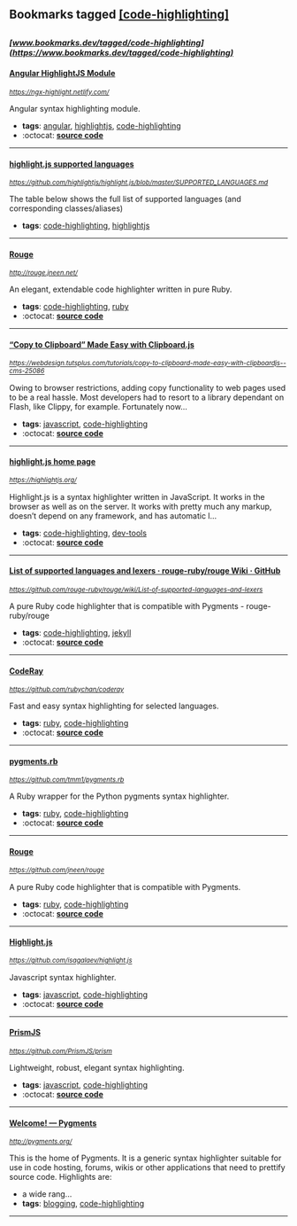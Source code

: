 ## Bookmarks tagged [[code-highlighting]](https://www.bookmarks.dev/search?q=[code-highlighting])

_<sup><sup>[www.bookmarks.dev/tagged/code-highlighting](https://www.bookmarks.dev/tagged/code-highlighting)</sup></sup>_
---
#### [Angular HighlightJS Module](https://ngx-highlight.netlify.com/)
_<sup>https://ngx-highlight.netlify.com/</sup>_

Angular syntax highlighting module.
* **tags**: [angular](../tagged/angular.md), [highlightjs](../tagged/highlightjs.md), [code-highlighting](../tagged/code-highlighting.md)
* :octocat: **[source code](https://github.com/MurhafSousli/ngx-highlightjs)**
---
#### [highlight.js supported languages](https://github.com/highlightjs/highlight.js/blob/master/SUPPORTED_LANGUAGES.md)
_<sup>https://github.com/highlightjs/highlight.js/blob/master/SUPPORTED_LANGUAGES.md</sup>_

The table below shows the full list of supported languages (and corresponding classes/aliases)
* **tags**: [code-highlighting](../tagged/code-highlighting.md), [highlightjs](../tagged/highlightjs.md)
---
#### [Rouge](http://rouge.jneen.net/)
_<sup>http://rouge.jneen.net/</sup>_

An elegant, extendable code highlighter written in pure Ruby.
* **tags**: [code-highlighting](../tagged/code-highlighting.md), [ruby](../tagged/ruby.md)
* :octocat: **[source code](https://github.com/rouge-ruby/rouge)**
---
#### [“Copy to Clipboard” Made Easy with Clipboard.js](https://webdesign.tutsplus.com/tutorials/copy-to-clipboard-made-easy-with-clipboardjs--cms-25086)
_<sup>https://webdesign.tutsplus.com/tutorials/copy-to-clipboard-made-easy-with-clipboardjs--cms-25086</sup>_

Owing to browser restrictions, adding copy functionality to web pages used to be a real hassle. Most developers had to resort to a library dependant on Flash, like Clippy, for example. Fortunately now...
* **tags**: [javascript](../tagged/javascript.md), [code-highlighting](../tagged/code-highlighting.md)
* :octocat: **[source code](https://github.com/tutsplus/clipboard)**
---
#### [highlight.js home page](https://highlightjs.org/)
_<sup>https://highlightjs.org/</sup>_

Highlight.js is a syntax highlighter written in JavaScript. It works in the browser as well as on the server. It works with pretty much any markup, doesn’t depend on any framework, and has automatic l...
* **tags**: [code-highlighting](../tagged/code-highlighting.md), [dev-tools](../tagged/dev-tools.md)
* :octocat: **[source code](https://github.com/highlightjs/highlight.js)**
---
#### [List of supported languages and lexers · rouge-ruby/rouge Wiki · GitHub](https://github.com/rouge-ruby/rouge/wiki/List-of-supported-languages-and-lexers)
_<sup>https://github.com/rouge-ruby/rouge/wiki/List-of-supported-languages-and-lexers</sup>_

A pure Ruby code highlighter that is compatible with Pygments - rouge-ruby/rouge
* **tags**: [code-highlighting](../tagged/code-highlighting.md), [jekyll](../tagged/jekyll.md)
* :octocat: **[source code](https://github.com/rouge-ruby/rouge/wiki/List-of-supported-languages-and-lexers)**
---
#### [CodeRay](https://github.com/rubychan/coderay)
_<sup>https://github.com/rubychan/coderay</sup>_

Fast and easy syntax highlighting for selected languages.
* **tags**: [ruby](../tagged/ruby.md), [code-highlighting](../tagged/code-highlighting.md)
* :octocat: **[source code](https://github.com/rubychan/coderay)**
---
#### [pygments.rb](https://github.com/tmm1/pygments.rb)
_<sup>https://github.com/tmm1/pygments.rb</sup>_

A Ruby wrapper for the Python pygments syntax highlighter.
* **tags**: [ruby](../tagged/ruby.md), [code-highlighting](../tagged/code-highlighting.md)
* :octocat: **[source code](https://github.com/tmm1/pygments.rb)**
---
#### [Rouge](https://github.com/jneen/rouge)
_<sup>https://github.com/jneen/rouge</sup>_

A pure Ruby code highlighter that is compatible with Pygments.
* **tags**: [ruby](../tagged/ruby.md), [code-highlighting](../tagged/code-highlighting.md)
* :octocat: **[source code](https://github.com/jneen/rouge)**
---
#### [Highlight.js](https://github.com/isagalaev/highlight.js)
_<sup>https://github.com/isagalaev/highlight.js</sup>_

Javascript syntax highlighter.
* **tags**: [javascript](../tagged/javascript.md), [code-highlighting](../tagged/code-highlighting.md)
* :octocat: **[source code](https://github.com/isagalaev/highlight.js)**
---
#### [PrismJS](https://github.com/PrismJS/prism)
_<sup>https://github.com/PrismJS/prism</sup>_

Lightweight, robust, elegant syntax highlighting.
* **tags**: [javascript](../tagged/javascript.md), [code-highlighting](../tagged/code-highlighting.md)
* :octocat: **[source code](https://github.com/PrismJS/prism)**
---
#### [Welcome! — Pygments](http://pygments.org/)
_<sup>http://pygments.org/</sup>_

This is the home of Pygments. It is a generic syntax highlighter suitable for use in code hosting, forums, wikis or other applications that need to prettify source code. Highlights are:

* a wide rang...
* **tags**: [blogging](../tagged/blogging.md), [code-highlighting](../tagged/code-highlighting.md)
---
